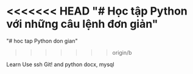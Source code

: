 ﻿<<<<<<< HEAD
"# Học tập Python với những câu lệnh đơn giản"
=======
"# hoc tap Python don gian" 
>>>>>>> origin/b

Learn Use ssh Git!
and python docx, mysql




